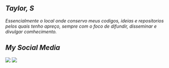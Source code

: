  ## _*Taylor, S*_
 _Essencialmente o local onde conservo meus codigos, ideias e repositorios pelos quais tenho apreço, sempre com o foco de difundir, disseminar e divulgar comhecimento._
## _My Social Media_
<div>

  <a href = "mailto:otaylorferreira78@gmail.com"><img src="https://img.shields.io/badge/-Gmail-%23333?style=for-the-badge&logo=gmail&logoColor=white" target="_blank"></a>
  <a href="https://www.linkedin.com/in/taylors42" target="_blank"><img src="https://img.shields.io/badge/-LinkedIn-%230077B5?style=for-the-badge&logo=linkedin&logoColor=white" target="_blank"></a> 
</div>
